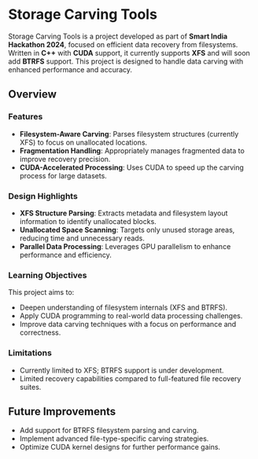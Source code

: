 # Storage Carving Tools

Storage Carving Tools is a project developed as part of **Smart India Hackathon 2024**, focused on efficient data recovery from filesystems. Written in **C++** with **CUDA** support, it currently supports **XFS** and will soon add **BTRFS** support. This project is designed to handle data carving with enhanced performance and accuracy.

## Overview

### Features
- **Filesystem-Aware Carving**: Parses filesystem structures (currently XFS) to focus on unallocated locations.
- **Fragmentation Handling**: Appropriately manages fragmented data to improve recovery precision.
- **CUDA-Accelerated Processing**: Uses CUDA to speed up the carving process for large datasets.

### Design Highlights
- **XFS Structure Parsing**: Extracts metadata and filesystem layout information to identify unallocated blocks.
- **Unallocated Space Scanning**: Targets only unused storage areas, reducing time and unnecessary reads.
- **Parallel Data Processing**: Leverages GPU parallelism to enhance performance and efficiency.

### Learning Objectives
This project aims to:
- Deepen understanding of filesystem internals (XFS and BTRFS).
- Apply CUDA programming to real-world data processing challenges.
- Improve data carving techniques with a focus on performance and correctness.

### Limitations
- Currently limited to XFS; BTRFS support is under development.
- Limited recovery capabilities compared to full-featured file recovery suites.

## Future Improvements
- Add support for BTRFS filesystem parsing and carving.
- Implement advanced file-type-specific carving strategies.
- Optimize CUDA kernel designs for further performance gains.

